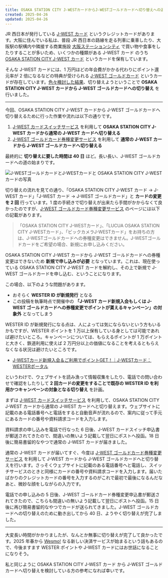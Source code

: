 ```yaml
---
title: OSAKA STATION CITY J-WESTカードからJ-WESTゴールドカードへ切り替えへの道
created: 2025-04-26
updated: 2025-04-26
---
```


JR 西日本が発行している [J-WEST カード](https://wester.jr-odekake.net/j-west/) というクレジットカードがあります。大阪に住んでいる私は、普段 JR 西日本の路線を走る列車に乗車したり、大阪駅の駅構内や隣接する商業施設 [大阪ステーションシティ](https://osakastationcity.com/) で買い物や食事をしたりすることが多いため、いくつかの種類がある J-WEST カード のうち [OSAKA STATION CITY J-WEST カード](https://wester.jr-odekake.net/j-west/card/osc/) というカードを保有しています。

そんな J-WEST カードには、1 万円ほどの年会費がかかる代わりにポイント還元率が 2 倍になるなどの特典が受けられる [J-WEST ゴールドカード](https://wester.jr-odekake.net/j-west/card/gold/) というカードが存在しています。[色々検討した結果](/blog/20250203/)、切り替えようということで **OSAKA STATION CITY J-WEST カードから J-WEST ゴールドカードへの切り替え** を行いました。

---

今回、OSAKA STATION CITY J-WEST カードから J-WEST ゴールドカードへ切り替えるために行った作業や流れは以下の通りです。

1. [J-WEST カードスイッチサービス](https://wester.jr-odekake.net/j-west/support/switch/) を利用して **OSAKA STATION CITY J-WEST カードから通常の J-WEST カードへ切り替える**
2. [J-WEST ゴールドカード券種変更サービス](https://wester.jr-odekake.net/j-west/support/switch_gold/) を利用して **通常の J-WEST カードから J-WEST ゴールドカードへ切り替える**

最終的に **切り替えに要した時間は 40 日** ほど。長い長い、J-WEST ゴールドカードへの道の始まりです。

![J-WESTゴールドカードとJ-WESTカードと OSAKA STATION CITY J-WESTカードの写真](e1032735-0d40-49e7-fe26-da1bed593e00)

切り替えの流れを見ての通り、「OSAKA STATION CITY J-WEST カード → J-WEST カード」「J-WEST カード → J-WEST ゴールドカード」と **カードの変更を 2 回** 行っています。1 度の手続きで切り替えが出来たら手間がかからなくて良かったのですが、[J-WEST ゴールドカード券種変更サービス](https://wester.jr-odekake.net/j-west/support/switch_gold/) のページには以下の記載があります。

> 「OSAKA STATION CITY J-WESTカード」、「LUCUA OSAKA STATION CITY J-WESTカード」、「ビックカメラJ-WESTカード」をお持ちの方は、J-WESTゴールドカードへの券種変更はできません。J-WESTゴールドカードをご希望の場合、新規にお申し込みください。

OSAKA STATION CITY J-WEST カードから J-WEST ゴールドカードへの券種変更はできないため **新規で申し込みが必要** となっています。これは、現在使っている OSAKA STATION CITY J-WEST カードを解約し、その上で新規で J-WEST ゴールドカードを申し込む、ということになります。

この場合、以下のような問題があります。

- おそらく **WESTER ID が新規発行** となる
- この投稿を執筆時点で開催中の **「J-WEST カード新規入会もしくは J-WEST ゴールドカードへの券種変更でポイントが貰えるキャンペーン」の対象外** となってしまう

WESTER ID が新規発行になる点は、人によっては気にならないという方もいるかもですが、WESTER ポイントを 1 万以上保有している身としては可能であれば避けたいところ。キャンペーンについては、もらえるポイントが 1 万ポイントと大きく、鉄道利用に使えば 2 万円分以上の価値になることを考えるともらえなくなる状況は避けたいところです。

- [J-WESTカード新規入会＆ご利用でポイントGET！｜J-WESTカード：WESTERポータル](https://wester.jr-odekake.net/j-west/card/202412entry_use_point)

というわけで、ウェブサイトを読み漁って情報収集をしたり、電話での問い合わせで確認をしたりして **2 回カードの変更をすることで既存の WESTER ID を利用かつキャンペーンの対象となる切り替え** を計画。

まずは [J-WEST カードスイッチサービス](https://wester.jr-odekake.net/j-west/support/switch/) を利用して、OSAKA STATION CITY J-WEST カードから通常の J-WEST カードへと切り替えます。ウェブサイトに記載のある電話番号へと電話をすると自動音声が流れるので、案内に従って手元にあるカードの番号や資料請求コードを入力します。

資料請求の申し込みを電話で行なった 6 日後、J-WEST カードスイッチ申込書が郵送されてきたので、間違いの無いよう記載して翌日にポストへ投函。18 日後に簡易書留的なやつで通常の J-WEST カードが届きました。

通常の J-WEST カードが届いてすぐ、今度は [J-WEST ゴールドカード券種変更サービス](https://wester.jr-odekake.net/j-west/support/switch_gold/) を利用して J-WEST カードから J-WEST ゴールドカードへと切り替えを行います。さっそくウェブサイトに記載のある電話番号へと電話し、スイッチサービスのときと同様にカードの番号や資料請求コードを入力します。届いたばかりのクレジットカードの番号を入力するのがこれで最初で最後になるんだなあと、微妙な顔をしながらの入力です。

電話での申し込みの 5 日後、J-WEST ゴールドカード券種変更申込書が郵送されてきたので、こちらも間違いの無いよう記載して翌日にポストへ投函。15 日後に再び簡易書留的なやつでカードが送られてきました。J-WEST ゴールドカードへの切り替えのために動き出してから 40 日、ようやく切り替えが完了しました。

---

大変長い時間がかかりましたが、なんとか無事に切り替えが完了して良かったです。2025 年春から [Wesmo!](https://wester.jr-odekake.net/wesmo/) なる新しい決済サービスが始まるという話もあるので、今後ますます WESTER ポイントや J-WEST カードにはお世話になることになりそう。

私と同じように OSAKA STATION CITY J-WEST カード から J-WEST ゴールドカードへ切り替えを検討している方の参考になれば幸いです。
